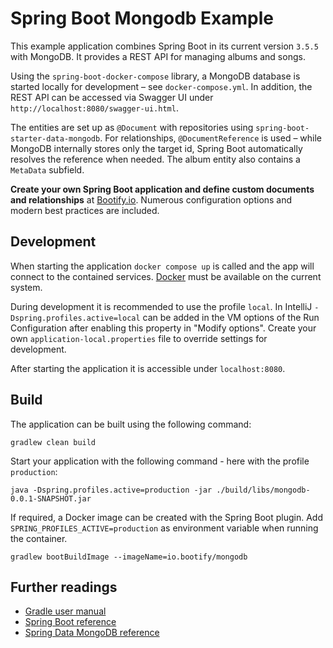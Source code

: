 # Spring Boot Mongodb Example

This example application combines Spring Boot in its current version `3.5.5` with MongoDB. It provides a REST API for managing albums and songs.

Using the `spring-boot-docker-compose` library, a MongoDB database is started locally for development – see `docker-compose.yml`. In addition, the REST API can be accessed via Swagger UI under `http://localhost:8080/swagger-ui.html`.

The entities are set up as `@Document` with repositories using `spring-boot-starter-data-mongodb`. For relationships, `@DocumentReference` is used – while MongoDB internally stores only the target id, Spring Boot automatically resolves the reference when needed. The album entity also contains a `MetaData` subfield.

**Create your own Spring Boot application and define custom documents and relationships** at [Bootify.io](https://bootify.io). Numerous configuration options and modern best practices are included.

## Development

When starting the application `docker compose up` is called and the app will connect to the contained services. [Docker](https://www.docker.com/get-started/) must be available on the current system.

During development it is recommended to use the profile `local`. In IntelliJ `-Dspring.profiles.active=local` can be added in the VM options of the Run Configuration after enabling this property in "Modify options". Create your own `application-local.properties` file to override settings for development.

After starting the application it is accessible under `localhost:8080`.

## Build

The application can be built using the following command:

```
gradlew clean build
```

Start your application with the following command - here with the profile `production`:

```
java -Dspring.profiles.active=production -jar ./build/libs/mongodb-0.0.1-SNAPSHOT.jar
```

If required, a Docker image can be created with the Spring Boot plugin. Add `SPRING_PROFILES_ACTIVE=production` as environment variable when running the container.

```
gradlew bootBuildImage --imageName=io.bootify/mongodb
```

## Further readings

* [Gradle user manual](https://docs.gradle.org/)  
* [Spring Boot reference](https://docs.spring.io/spring-boot/docs/current/reference/htmlsingle/)  
* [Spring Data MongoDB reference](https://docs.spring.io/spring-data/mongodb/reference/)
